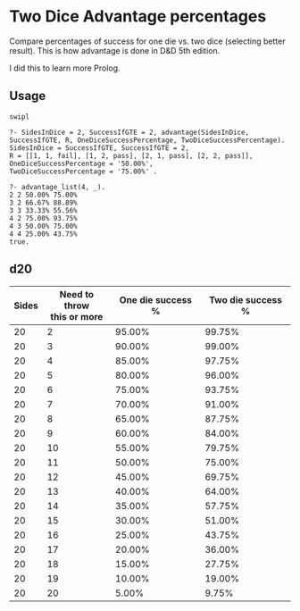 # Two Dice Advantage percentages

Compare percentages of success for one die vs. two dice (selecting better result).
This is how advantage is done in D&D 5th edition.

I did this to learn more Prolog.

## Usage

    swipl

    ?- SidesInDice = 2, SuccessIfGTE = 2, advantage(SidesInDice, SuccessIfGTE, R, OneDiceSuccessPercentage, TwoDiceSuccessPercentage).
    SidesInDice = SuccessIfGTE, SuccessIfGTE = 2,
    R = [[1, 1, fail], [1, 2, pass], [2, 1, pass], [2, 2, pass]],
    OneDiceSuccessPercentage = '50.00%',
    TwoDiceSuccessPercentage = '75.00%' .

    ?- advantage_list(4, _).
    2 2 50.00% 75.00%
    3 2 66.67% 88.89%
    3 3 33.33% 55.56%
    4 2 75.00% 93.75%
    4 3 50.00% 75.00%
    4 4 25.00% 43.75%
    true.

## d20

| Sides | Need to throw<br>this or more | One die success % | Two die success % |
| --- | --- | --- | --- |
| 20 | 2 | 95.00% | 99.75% |
| 20 | 3 | 90.00% | 99.00% |
| 20 | 4 | 85.00% | 97.75% |
| 20 | 5 | 80.00% | 96.00% |
| 20 | 6 | 75.00% | 93.75% |
| 20 | 7 | 70.00% | 91.00% |
| 20 | 8 | 65.00% | 87.75% |
| 20 | 9 | 60.00% | 84.00% |
| 20 | 10 | 55.00% | 79.75% |
| 20 | 11 | 50.00% | 75.00% |
| 20 | 12 | 45.00% | 69.75% |
| 20 | 13 | 40.00% | 64.00% |
| 20 | 14 | 35.00% | 57.75% |
| 20 | 15 | 30.00% | 51.00% |
| 20 | 16 | 25.00% | 43.75% |
| 20 | 17 | 20.00% | 36.00% |
| 20 | 18 | 15.00% | 27.75% |
| 20 | 19 | 10.00% | 19.00% |
| 20 | 20 | 5.00% | 9.75% |
